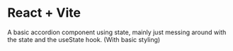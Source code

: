 # React + Vite

A basic accordion component using state, mainly just messing around with the state and the useState hook. (With basic styling)

